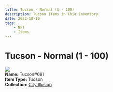 ```yaml
---
title: Tucson - Normal (1 - 100)
description: Tucson Items in Chia Inventory
date: 2022-10-10
tags:
    - NFT
    - Items
---
```


# Tucson - Normal (1 - 100)
<div class="item_thumbnail">
<img loading="lazy" src="https://yy6xs7radlkfksnvyiuckspvo4tzcmpk7n4qtfttyyskzr7c.arweave.net/xj15fiAa1FVJtc_IoJUn1_dyeRMer7eQmWc8YkrMfiw"><br/>
<div><strong>Name:</strong> Tucson#691</div>
<div><strong>Item Type:</strong> Tucson</div>
<div><strong>Collection:</strong> <a href="https://www.spacescan.io/xch/nft/collection/col1lend2dcn558km4wcwta4xnkfv3xpcmlp9kyt0m909emvfxechlyqdl5ndg">City Illusion</a></div>
</div>

